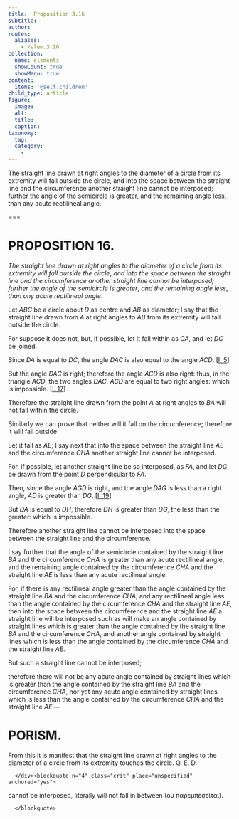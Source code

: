 ```yaml
---
title:  Proposition 3.16
subtitle: 
author:
routes:
  aliases:
    - /elem.3.16
collection:
  name: elements
  showCount: true
  showMenu: true
content:
  items: '@self.children'
child_type: article
figure:
  image:
  alt:
  title:
  caption:
taxonomy:
  tag:
  category:
    - 
---
```


<p><emph>The straight line drawn at right angles to the diameter of a circle from its extremity will fall outside the circle</emph>, <emph>and into the space between the straight line and the circumference another straight line cannot be interposed; further the angle of the semicircle is greater</emph>, <emph>and the remaining angle less</emph>, <emph>than any acute rectilineal angle</emph>. </p>

===

<h1>PROPOSITION 16.</h1>
<p><em>The straight line drawn at right angles to the diameter of a circle from its extremity will fall outside the circle</em>, <em>and into the space between the straight line and the circumference another straight line cannot be interposed; further the angle of the semicircle is greater</em>, <em>and the remaining angle less</em>, <em>than any acute rectilineal angle</em>. </p>

<p>Let <em>ABC</em> be a circle about <em>D</em> as centre and <em>AB</em> as diameter; <pb n="38"/>I say that the straight line drawn from <em>A</em> at right angles to <em>AB</em> from its extremity will fall outside the circle. </p>

<p>For suppose it does not, but, if possible, let it fall within as <em>CA</em>, and let <em>DC</em> be joined. </p>

<p>Since <em>DA</em> is equal to <em>DC</em>, 
       <span class="center">the angle <em>DAC</em> is also equal to the angle <em>ACD</em>. [<a href="/elem.1.5">I. 5</a>]</span>
      </p>

<p>But the angle <em>DAC</em> is right; <span class="center">therefore the angle <em>ACD</em> is also right:</span> thus, in the triangle <em>ACD</em>, the two angles <em>DAC</em>, <em>ACD</em> are equal to two right angles: which is impossible. [<a href="/elem.1.17">I. 17</a>] </p>

<p>Therefore the straight line drawn from the point <em>A</em> at right angles to <em>BA</em> will not fall within the circle. </p>

<p>Similarly we can prove that neither will it fall on the circumference; <span class="center">therefore it will fall outside.</span>
      </p>

<p>Let it fall as <em>AE</em>; I say next that into the space between the straight line <em>AE</em> and the circumference <em>CHA</em> another straight line cannot be interposed. </p>

<p>For, if possible, let another straight line be so interposed, as <em>FA</em>, and let <em>DG</em> be drawn from the point <em>D</em> perpendicular to <em>FA</em>. </p>

<p>Then, since the angle <em>AGD</em> is right, <span class="center">and the angle <em>DAG</em> is less than a right angle, <em>AD</em> is greater than <em>DG</em>. [<a href="/elem.1.19">I. 19</a>]</span>
      </p>

<p>But <em>DA</em> is equal to <em>DH</em>; <span class="center">therefore <em>DH</em> is greater than <em>DG</em>, the less than the greater: which is impossible.</span>
      </p>

<p>Therefore another straight line cannot be interposed into the space between the straight line and the circumference. </p>

<p>I say further that the angle of the semicircle contained by the straight line <em>BA</em> and the circumference <em>CHA</em> is greater than any acute rectilineal angle, and the remaining angle contained by the circumference <em>CHA</em> and the straight line <em>AE</em> is less than any acute rectilineal angle. </p>

<p>For, if there is any rectilineal angle greater than the angle contained by the straight line <em>BA</em> and the circumference <pb n="39"/><em>CHA</em>, and any rectilineal angle less than the angle contained by the circumference <em>CHA</em> and the straight line <em>AE</em>, then into the space between the circumference and the straight line <em>AE</em> a straight line will be interposed such as will make an angle contained by straight lines which is greater than the angle contained by the straight line <em>BA</em> and the circumference <em>CHA</em>, and another angle contained by straight lines which is less than the angle contained by the circumference <em>CHA</em> and the straight line <em>AE</em>. </p>

<p>But such a straight line cannot be interposed; </p>

<p>therefore there will not be any acute angle contained by straight lines which is greater than the angle contained by the straight line <em>BA</em> and the circumference <em>CHA</em>, nor yet any acute angle contained by straight lines which is less than the angle contained by the circumference <em>CHA</em> and the straight line <em>AE</em>.— </p>
<div id="elem.3.16.p.1" class="porism">
       <h1>PORISM.</h1>
       
<p>From this it is manifest that the straight line drawn at right angles to the diameter of a circle from its extremity touches the circle. Q. E. D.</p>

      </div><blockquote n="4" class="crit" place="unspecified" anchored="yes">
       
<p><span class="bold">cannot be interposed</span>, literally <quote>will not fall in between</quote>
 (<foreign lang="greek">οὐ παρεμπεσεῖται</foreign>).</p>

      </blockquote>
